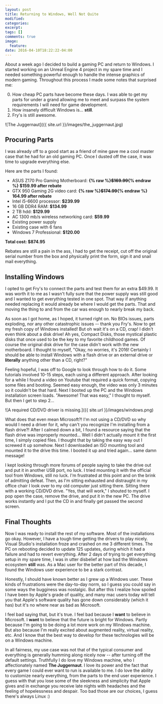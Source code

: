 ```yaml
---
layout: post
title: Returning to Windows, Well Not Quite
modified:
categories: 
excerpt:
tags: []
comments: true
image:
  feature:
date: 2016-04-10T18:22:22-04:00
---
```


About a week ago I decided to build a gaming PC and return to Windows. I started working on an Unreal Engine 4 project in my spare time and I needed something powerful enough to handle the intense graphics of modern gaming. Throughout this process I made some notes that surprised me: 

0. How cheap PC parts have become these days. I was able to get my parts for under a grand allowing me to meet and surpass the system requirements I will need for game development.
0. How insanely difficult Windows is... __still__.
0. Fry's is still awesome.

![The Juggernaut]({{ site.url }}/images/the_juggernaut.jpg)

## Procuring Parts
I was already off to a good start as a friend of mine gave me a cool master case that he had for an old gaming PC. Once I dusted off the case, it was time to upgrade everything else.

Here are the parts I found:

* ASUS Z170 Pro Gaming Motherboard: __{% raw %}<strike>$169.99</strike>{% endraw %} $159.99 after rebate__
* GTX 950 Gaming 2G video card: __{% raw %}<strike>$174.99</strike>{% endraw %} 164.99 after rebate__
* Intel i5-6600 processor: __$239.99__
* 16 GB DDR4 RAM: __$134.99__
* 2 TB hdd: __$129.99__
* AC 1300 mb/s wireless networking card: __$59.99__
* Existing power supply
* Existing case with 6 fans
* Windows 7 Professional: __$120.00__

__Total cost: $874.95__

Rebates are still a pain in the ass, I had to get the receipt, cut off the original serial number from the box and physically print the form, sign it and snail mail everything.

## Installing Windows
I opted to get Fry's to connect the parts and test them for an extra $49.99. It was worth it to me as I wasn't fully sure that the power supply was still good and I wanted to get everything tested in one spot. That way if anything needed replacing it would already be where I would get the parts. That and moving the thing to and from the car was enough to nearly break my back.

As soon as I got home, as I hoped, it turned right on. No BIOs issues, parts exploding, nor any other catastrophic issues -- thank you Fry's. Now to get my fresh copy of Windows installed! But oh wait it's on a CD, crap! I didn't even think about a disk drive! Ah yes, Compact Disks, those mystical plastic disks that once used to be the key to my favorite childhood games. Of course the original disk drive for the case didn't work with the new motherboard. I thought to myself, "Okay, no worries, it's 2016! Certainly I should be able to install Windows with a flash drive or an external drive or __literally__ anything other than a CD, right?"

Feeling hopeful, I was off to Google to look through how to do it. Some tutorials involved 10-15 steps, each using a different approach. After looking for a while I found a video on Youtube that required a quick format, copying some files and booting. Seemed easy enough, the video was only 3 minutes so it couldn't be that hard. Next I booted up the PC and the Windows installation screen loads.  "Awesome! That was easy," I thought to myself. But then I get to step 2...

![A required CD/DVD driver is missing.]({{ site.url }}/images/windows.png)

What does that even mean Microsoft?! I'm not using a CD/DVD so why would I need a driver for it, why can't you recognize I'm installing from a flash drive?! After I calmed down a bit, I found a resource saying that the flash drive was improperly mounted... Well I didn't actually mount it the first time, I simply copied files. I thought that by taking the easy way out I screwed it up somehow.  Next I downloaded an ISO mounting tool and mounted it to the drive this time. I booted it up and tried again... same damn message!

I kept looking through more forums of people saying to take the drive out and put it in another USB port, no luck. I tried mounting it with the official tool from Windows, still no luck. I'm frustrated at this point and on the brink of admitting defeat. Then, as I'm sitting exhausted and distraught in my office chair I look over to my old computer just sitting there. Sitting there with a working CD/DVD drive. "Yes, that will work," I shouted to myself. I pop open the case, remove the drive, and put it in the new PC. The drive works instantly and I put the CD in and finally get passed the second screen.

## Final Thoughts
Now I was ready to install the rest of my software. Most of the installations go okay. However, I have a tough time getting the drivers to play nicely. Visual Studio's installation froze and crashed on me 3 different times. The PC on rebooting decided to update 125 updates, during which it had a failure and had to revert everything. After 2 days of trying to get everything setup in my spare time, I was in utter disbelief at how bad the Windows ecosystem __still__ was. As a Mac user for the better part of this decade, I found the Windows user experience to be a stark contrast.

Honestly, I should have known better as I grew up a Windows user. These kinds of frustrations were the day-to-day norm, so I guess you could say in some ways the bugginess was nostalgic. But after this I realize how spoiled I have been by Apple's grade of quality, and many mac users today will tell you that Apple's software quality has gone down considerably (which it has) but it's no where near as bad as Microsoft.

I feel bad saying that, but it's true. I feel bad because I __want__ to believe in Microsoft. I __want__ to believe that the future is bright for Windows. Partly because I'm going to be doing a lot more work on my Windows machine. But also because I'm really excited about augmented reality, virtual reality, etc. And I know that the best way to develop for these technologies will be on a Windows machine. 

In all fairness, my use case was not that of the typical consumer and everything is generally humming along nicely now -- after turning off the default settings. Truthfully I do love my Windows machine, who I affectionately named __The Juggernaut__. I love its power and the fact that every game I could ever want to run is available to me. I do love the ability to customize nearly everything, from the parts to the end user experience. I guess with that you lose some of the sleekness and simplicity that Apple gives and in exchange you receive late nights with headaches and the feeling of hopelessness and despair. Too bad those are our choices, I guess there's always Linux :)